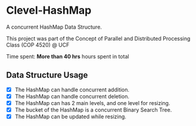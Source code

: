# Clevel-HashMap

A concurrent HashMap Data Structure.

This project was part of the Concept of Parallel and Distributed Processing Class (COP 4520) @ UCF

Time spent: **More than 40 hrs** hours spent in total

## Data Structure Usage

- [x] The HashMap can handle concurrent addition.
- [x] The HashMap can handle concurrent deletion.
- [x] The HashMap can has 2 main levels, and one level for resizing.
- [x] The bucket of the HashMap is a concurrent Binary Search Tree.
- [x] The HashMap can be updated while resizing.
